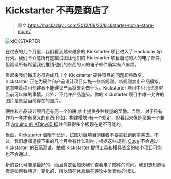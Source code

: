 # Kickstarter 不再是商店了

> 原文:[https://hackaday . com/2012/09/23/kickstarter-not-a-store-more/](https://hackaday.com/2012/09/23/kickstarter-isnt-a-store-anymore/)

![](../Images/53e48aad43ca4deb6531b9d44a5eebd7.png "kICKSTARTER")

在过去的几个月里，我们看到越来越多的 Kickstarter 项目进入了 Hackaday tip 行列。我们不介意所有这些试图让他们的 Kickstarter 项目启动的人的电子邮件，但阅读所有希望我们推销他们的东西的人的电子邮件确实有点麻烦。

看起来我们每周必须完成几十个 Kickstarter 硬件项目的问题即将改变。Kickstarter 正在为硬件和产品设计项目实施一些新规则。新规则禁止产品模拟。这意味着项目创建者不能建议产品将来会做什么。Kickstarter 项目中只允许原型当前可以做的事情。此外，不允许产品渲染。你的 Kickstarter 项目中唯一允许的图片是原型当前存在的照片。

硬件和产品设计项目还有另一个陷阱:禁止提供多种数量的奖励。当然，对于只有作为一套才有意义的东西(例如，构建模块)有一个规定，但看起来像是资助一个兼容 [Arduino 的 ATtiny85 板](http://hackaday.com/2012/08/13/teensy-tiny-arduino-board-with-an-attiny85/)并且获得多个板现在是不可能的。

当然，Kickstarter 着眼于长远，试图劝阻项目创建者不要拿钱跑到南美去。不过，我们想知道接下来的几个月会有什么影响；根据这些规则, [Ouya](http://www.kickstarter.com/projects/ouya/ouya-a-new-kind-of-video-game-console/posts) 不会通过 Kickstarter 的石蕊测试，依赖 Kickstarter 提供工具和模具资金的较小项目可能也不会通过。

新的变化可能是最好的，而且肯定会加快我们查看电子邮件的时间。我们想知道读者是如何看待这一变化的，所以请在休息后在评论中发表你的想法。